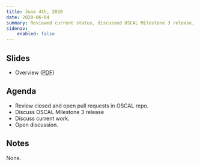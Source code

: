 ```yaml
---
title: June 4th, 2020
date: 2020-06-04
summary: Reviewed current status, discussed OSCAL Milestone 3 release, and held open discussion.
sidenav:
    enabled: false
---
```


## Slides

- Overview ([PDF](../slides-2020-06-04.pdf))

## Agenda

- Review closed and open pull requests in OSCAL repo.
- Discuss OSCAL Milestone 3 release
- Discuss current work.
- Open discussion.

## Notes

None.

